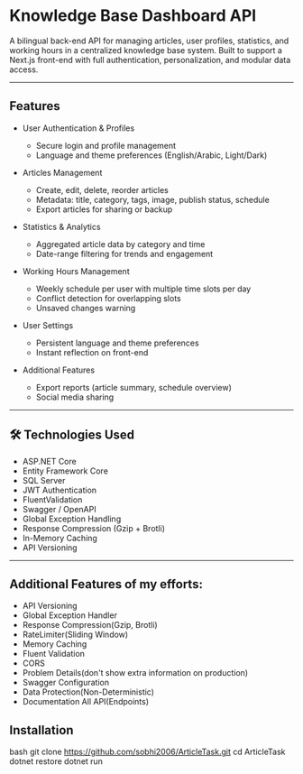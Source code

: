 # Knowledge Base Dashboard API

A bilingual back-end API for managing articles, user profiles, statistics, and working hours in a centralized knowledge base system. Built to support a Next.js front-end with full authentication, personalization, and modular data access.

---

## Features

- User Authentication & Profiles
  - Secure login and profile management
  - Language and theme preferences (English/Arabic, Light/Dark)

- Articles Management
  - Create, edit, delete, reorder articles
  - Metadata: title, category, tags, image, publish status, schedule
  - Export articles for sharing or backup

- Statistics & Analytics
  - Aggregated article data by category and time
  - Date-range filtering for trends and engagement

- Working Hours Management
  - Weekly schedule per user with multiple time slots per day
  - Conflict detection for overlapping slots
  - Unsaved changes warning

- User Settings
  - Persistent language and theme preferences
  - Instant reflection on front-end

- Additional Features
  - Export reports (article summary, schedule overview)
  - Social media sharing

---

## 🛠 Technologies Used

- ASP.NET Core
- Entity Framework Core
- SQL Server
- JWT Authentication
- FluentValidation
- Swagger / OpenAPI
- Global Exception Handling
- Response Compression (Gzip + Brotli)
- In-Memory Caching
- API Versioning

---
## Additional Features of my efforts:

- API Versioning
- Global Exception Handler
- Response Compression(Gzip, Brotli)
- RateLimiter(Sliding Window)
- Memory Caching
- Fluent Validation
- CORS
- Problem Details(don't show extra information on production)
- Swagger Configuration
- Data Protection(Non-Deterministic)
- Documentation All API(Endpoints)

## Installation

bash
git clone https://github.com/sobhi2006/ArticleTask.git
cd ArticleTask
dotnet restore
dotnet run
